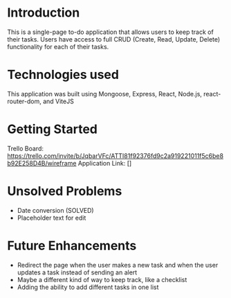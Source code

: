 # Introduction

This is a single-page to-do application that allows users to keep track of their tasks. Users have access to full CRUD (Create, Read, Update, Delete) functionality for each of their tasks.

# Technologies used

This application was built using Mongoose, Express, React, Node.js, react-router-dom, and ViteJS

# Getting Started

Trello Board: https://trello.com/invite/b/JqbarVFc/ATTI81f92376fd9c2a919221011f5c6be8b92E258D4B/wireframe
Application Link: []

# Unsolved Problems
- Date conversion (SOLVED)
- Placeholder text for edit 
# Future Enhancements

- Redirect the page when the user makes a new task and when the user updates a task instead of sending an alert
- Maybe a different kind of way to keep track, like a checklist
- Adding the ability to add different tasks in one list

